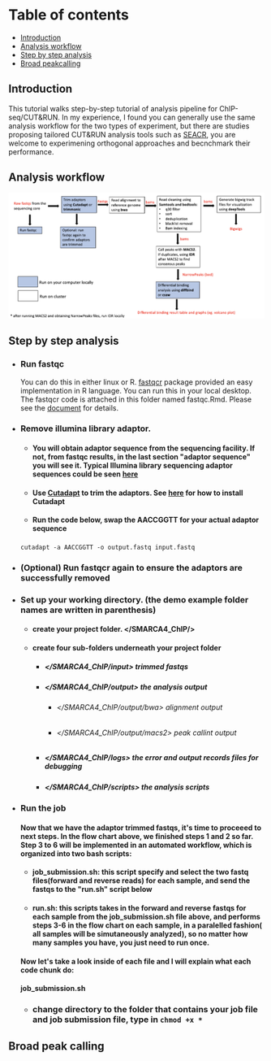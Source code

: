 # Table of contents <br>
 - [Introduction](#introduction)
 - [Analysis workflow](#analysis_workflow)
 - [Step by step analysis](#Step_by_step_analysis)
 - [Broad peakcalling](#broad_peakcalling)

## Introduction <br>
This tutorial walks step-by-step tutorial of analysis pipeline for ChIP-seq/CUT&RUN. In my experience, I found you can generally use the same analysis workflow for the two types of experiment, but there are studies proposing tailored CUT&RUN analysis tools such as [SEACR](https://epigeneticsandchromatin.biomedcentral.com/articles/10.1186/s13072-019-0287-4), you are welcome to experimening orthogonal approaches and becnchmark their performance. 

## Analysis workflow
![GitHub Logo](https://github.com/liuweihanty/ChIP_analysis_tutorial/blob/main/figures/ChIP_CnR_workflow.png)

## Step by step analysis
* ### Run fastqc 
  You can do this in either linux or R. [fastqcr](http://www.sthda.com/english/wiki/fastqcr-an-r-package-facilitating-quality-controls-of-sequencing-data-for-large-numbers-of-samples) package provided an easy implementation in R language. You can run this in your local desktop. The fastqcr code is attached in this folder named fastqc.Rmd. Please see the [document](https://github.com/liuweihanty/ChIP_analysis_tutorial/blob/f4982c5fd9c9e25d493fb50f1813dc429562869b/fastqc.Rmd) for details.

* ### Remove illumina library adaptor.
  * #### You will obtain adaptor sequence from the sequencing facility. If not, from fastqc results, in the last section "adaptor sequence" you will see it. Typical Illumina library sequencing adaptor sequences could be seen [here](https://knowledge.illumina.com/library-preparation/general/library-preparation-general-reference_material-list/000001314) <br>
  * #### Use [Cutadapt](https://cutadapt.readthedocs.io/en/stable/) to trim the adaptors. See [here](https://cutadapt.readthedocs.io/en/stable/installation.html) for how to install Cutadapt <br>
  * #### Run the code below, swap the AACCGGTT for your actual adaptor sequence <br>
   ```cutadapt -a AACCGGTT -o output.fastq input.fastq```

* ### (Optional) Run fastqcr again to ensure the adaptors are successfully removed
  
* ### Set up your working directory. (the demo example folder names are written in parenthesis)
  * #### create your project folder. </SMARCA4_ChIP/>
  * #### create four sub-folders underneath your project folder
     * ##### </SMARCA4_ChIP/input> trimmed fastqs
     * ##### </SMARCA4_ChIP/output> the analysis output
         * ###### </SMARCA4_ChIP/output/bwa> alignment output
         * ###### </SMARCA4_ChIP/output/macs2> peak callint output
     * ##### </SMARCA4_ChIP/logs> the error and output records files for debugging
     * ##### </SMARCA4_ChIP/scripts> the analysis scripts
           
* ### Run the job
    #### Now that we have the adaptor trimmed fastqs, it's time to proceeed to next steps. In the flow chart above, we finished steps 1 and 2 so far. Step 3 to 6 will be implemented in an automated workflow, which is organized into two bash scripts: <br>
    * #### job_submission.sh: this script specify and select the two fastq files(forward and reverse reads) for each sample, and send the fastqs to the "run.sh" script below
    * #### run.sh:  this scripts takes in the forward and reverse fastqs for each sample from the job_submission.sh file above, and performs steps 3-6 in the flow chart on each sample, in a paralelled fashion( all samples will be simutaneously analyzed), so no matter how many samples you have, you just need to run once.
    #### Now let's take a look inside of each file and I will explain what each code chunk do:
    #### job_submission.sh
   
   
   
   * ### change directory to the folder that contains your job file and job submission file, type in ``` chmod +x * ```
  
## Broad peak calling 



